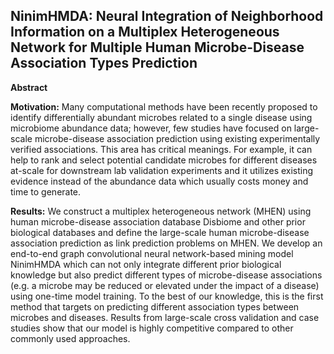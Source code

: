 ## NinimHMDA: Neural Integration of Neighborhood Information on a Multiplex Heterogeneous Network for Multiple Human Microbe-Disease Association Types Prediction

__Abstract__

__Motivation:__ Many computational methods have been recently proposed to identify differentially abundant microbes related to a single disease using microbiome abundance data; however, few studies have focused on large-scale microbe-disease association prediction using existing experimentally verified associations. This area has critical meanings. For example, it can help to rank and select potential candidate microbes for different diseases at-scale for downstream lab validation experiments and it utilizes existing evidence instead of the abundance data which usually costs money and time to generate.

__Results:__ We construct a multiplex heterogeneous network (MHEN) using human microbe-disease association database Disbiome and other prior biological databases and define the large-scale human microbe-disease association prediction as link prediction problems on MHEN. We develop an end-to-end graph convolutional neural network-based mining model NinimHMDA which can not only integrate different prior biological knowledge but also predict different types of microbe-disease associations (e.g. a microbe may be reduced or elevated under the impact of a disease) using one-time model training. To the best of our knowledge, this is the first method that targets on predicting different association types between microbes and diseases. Results from large-scale cross validation and case studies show that our model is highly competitive compared to other commonly used approaches.
